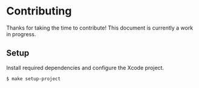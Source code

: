 # Contributing

Thanks for taking the time to contribute! This document is currently a work in progress.

## Setup

Install required dependencies and configure the Xcode project.

```bash
$ make setup-project
```
